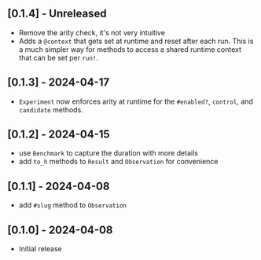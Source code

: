 ## [0.1.4] - Unreleased
- Remove the arity check, it's not very intuitive
- Adds a `@context` that gets set at runtime and reset after each run. This is a much simpler way for methods to access a shared runtime context that can be set per `run!`.

## [0.1.3] - 2024-04-17
- `Experiment` now enforces arity at runtime for the `#enabled?`, `control`, and `candidate` methods.

## [0.1.2] - 2024-04-15
- use `Benchmark` to capture the duration with more details
- add `to_h` methods to `Result` and `Observation` for convenience

## [0.1.1] - 2024-04-08
- add `#slug` method to `Observation`

## [0.1.0] - 2024-04-08
- Initial release
